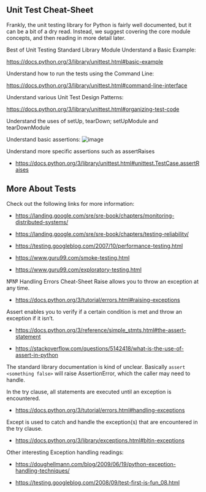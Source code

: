 ## Unit Test Cheat-Sheet
Frankly, the unit testing library for Python is fairly well documented, but it can be a bit of a dry read. Instead, we suggest covering the core module concepts, and then reading in more detail later.

Best of Unit Testing Standard Library Module
Understand a Basic Example:

https://docs.python.org/3/library/unittest.html#basic-example

Understand how to run the tests using the Command Line:

https://docs.python.org/3/library/unittest.html#command-line-interface

Understand various Unit Test Design Patterns:

https://docs.python.org/3/library/unittest.html#organizing-test-code

Understand the uses of setUp, tearDown; setUpModule and tearDownModule

Understand basic assertions:
![image](https://user-images.githubusercontent.com/30626559/144759523-5c4308c9-a154-4426-bc32-9b9246574e16.png)



Understand more specific assertions such as assertRaises

- https://docs.python.org/3/library/unittest.html#unittest.TestCase.assertRaises
## More About Tests
Check out the following links for more information:

- https://landing.google.com/sre/sre-book/chapters/monitoring-distributed-systems/

- https://landing.google.com/sre/sre-book/chapters/testing-reliability/

- https://testing.googleblog.com/2007/10/performance-testing.html

- https://www.guru99.com/smoke-testing.html

- https://www.guru99.com/exploratory-testing.html

№№ Handling Errors Cheat-Sheet
Raise allows you to throw an exception at any time.

- https://docs.python.org/3/tutorial/errors.html#raising-exceptions

Assert enables you to verify if a certain condition is met and throw an exception if it isn’t.

- https://docs.python.org/3/reference/simple_stmts.html#the-assert-statement

- https://stackoverflow.com/questions/5142418/what-is-the-use-of-assert-in-python

The standard library documentation is kind of unclear. Basically `assert <something false>` will raise AssertionError, which the caller may need to handle.

In the try clause, all statements are executed until an exception is encountered.

- https://docs.python.org/3/tutorial/errors.html#handling-exceptions

Except is used to catch and handle the exception(s) that are encountered in the try clause.

- https://docs.python.org/3/library/exceptions.html#bltin-exceptions

Other interesting Exception handling readings:

- https://doughellmann.com/blog/2009/06/19/python-exception-handling-techniques/

- https://testing.googleblog.com/2008/09/test-first-is-fun_08.html
